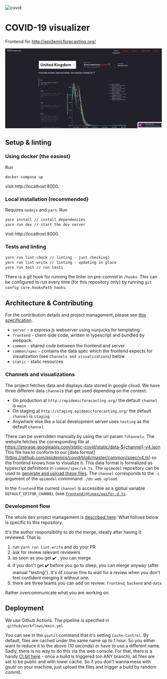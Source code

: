 ![covid](https://github.com/epidemics/covid/workflows/covid/badge.svg)

# COVID-19 visualizer

Frontend for http://epidemicforecasting.org/

![Screenshot of local app](./covid_local_app.png)

## Setup & linting

### Using docker (the easiest)

Run

```
docker-compose up
```

visit http://localhost:8000.

### Local installation (recommended)

Requires `nodejs` and `yarn`. Run

```
yarn install // install dependencies
yarn run dev // start the dev server
```

visit http://localhost:8000.

### Tests and linting

```
yarn run lint-check // linting - just checking)
yarn run lint-write // linting - updating in place
yarn run test // run tests
```

There is a git hook for running the linter on pre-commit in `/hooks`.
This can be configured to run every time (for this repository only)
by running `git config core.hooksPath hooks`.

## Architecture & Contributing

For the contribution details and project management, please see [this specification](https://www.notion.so/Development-project-management-476f3c53b0f24171a78146365072d82e).

- `server` - a express.js webserver using nunjucks for templating
- `frontend` - client-side code, written in typescript and bundled by webpack.
- `common` - shared code between the frontend and server
- `common/spec` - contains the data spec which the frontend expects for visualization (see `Channels and visualizations`) below
- `static` - static resources

### Channels and visualizations

The project fetches data and displays data stored in google cloud. We have three different data `channel`s
that get used depending on the context:

- On production at `http://epidemicforecasting.org/` the default `channel` is `main`
- On staging at `http://staging.epidemicforecasting.org/` the default `channel` is `staging`
- Anywhere else like a local development server uses `testing` as the default `channel`

There can be overridden manually by using the url param `?channel=`. The website fetches the corresponding
file at https://storage.googleapis.com/static-covid/static/data-${channel}-v4.json
This file has to conform to our [data format][https://github.com/epidemics/covid/blob/master/common/spec/v4.ts]
so the frontend knows how to visualize it. This data format is formalized as typescript definitions
in `common/spec/v4.ts`. The `epimodel` repository can be used to [generate and upload these files](https://github.com/epidemics/epimodel#running-pipeline-to-get-web-export).
The `channel` corresponds to the `-c` argument of the `epimodel` commmand `./do web_upload`.

In the `frontend` the current `channel` is accessible as a global variable `DEFAULT_EPIFOR_CHANNEL`
(see [`frontend/@types/epifor.d.ts`](https://github.com/epidemics/covid/blob/master/frontend/%40types/epifor.d.ts).

### Development flow
The whole dev project management is [described here](https://www.notion.so/Development-project-management-476f3c53b0f24171a78146365072d82e). What follows below is specific to this repository.

It's the author responsibility to do the merge, ideally after having it reviewed. That is:

1. run `yarn run lint-write` and do your PR
2. ask for review relevant reviewers
3. as soon as you get :heavy_check_mark: , you can merge
4. if you don't get :heavy_check_mark: before you go to sleep, you can merge anyway (after manual "testing"). It's of course fine to wait for a review when you don't feel confident merging it without one.
5. there are three teams you can add on review: `frontend`, `backend` and `data`

Rather overcommunicate what you are working on.

## Deployment

We use Github Actions. The pipeline is specified in `.github/workflows/main.yml`

You can see in the `gsutil` command that it's setting `Cache-Control`. By default, files are cached under the same name up to 1 hour. So you either want to reduce it to the above (10 seconds) or have to use a different name. Sadly, there is no way to do this via the web console. For that, there is a handy [CI bit here](https://github.com/epidemics/covid/blob/master/.github/workflows/pythonapp.yml#L19-L21) - once a build is triggered (on ANY branch), all files are set to be public and with lower cache. So if you don't wanna mess with gsutil on your machine, just upload the files and trigger a build by random commit.
